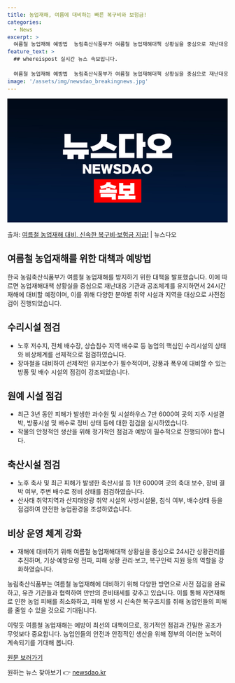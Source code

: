 ```yaml
---
title: 농업재해, 여름에 대비하는 빠른 복구비와 보험금!
categories:
  - News
excerpt: >
  여름철 농업재해 예방법  농림축산식품부가 여름철 농업재해대책 상황실을 중심으로 재난대응 기관과 공조체계를 유…
feature_text: >
  ## whereispost 실시간 뉴스 속보입니다.

  여름철 농업재해 예방법  농림축산식품부가 여름철 농업재해대책 상황실을 중심으로 재난대응 기관과 공조체계를 유…
image: '/assets/img/newsdao_breakingnews.jpg'
---
```


![뉴스다오 속보](/assets/img/newsdao_breakingnews.jpg)

<p>출처: <a href="https://newsdao.kr/4249" rel="dofollow">여름철 농업재해 대비, 신속한 복구비·보험금 지급!</a> | 뉴스다오</p>

## 여름철 농업재해를 위한 대책과 예방법

한국 농림축산식품부가 여름철 농업재해를 방지하기 위한 대책을 발표했습니다. 이에 따르면 농업재해대책 상황실을 중심으로 재난대응 기관과 공조체계를 유지하면서 24시간 재해에 대비할 예정이며, 이를 위해 다양한 분야별 취약 시설과 지역을 대상으로 사전점검이 진행되었습니다.

## 수리시설 점검
- 노후 저수지, 전체 배수장, 상습침수 지역 배수로 등 농업의 핵심인 수리시설의 상태와 비상체계를 선제적으로 점검하였습니다. 
- 장마철을 대비하여 선제적인 유지보수가 필수적이며, 강풍과 폭우에 대비할 수 있는 방풍 및 배수 시설의 점검이 강조되었습니다.

## 원예 시설 점검
- 최근 3년 동안 피해가 발생한 과수원 및 시설하우스 7만 6000여 곳의 지주 시설결박, 방풍시설 및 배수로 정비 상태 등에 대한 점검을 실시하였습니다. 
- 작물의 안정적인 생산을 위해 정기적인 점검과 예방이 필수적으로 진행되어야 합니다.

## 축산시설 점검
- 노후 축사 및 최근 피해가 발생한 축산시설 등 1만 6000여 곳의 축대 보수, 장비 결박 여부, 주변 배수로 정비 상태를 점검하였습니다. 
- 산사태 취약지역과 산지태양광 취약 시설의 사방시설물, 침식 여부, 배수상태 등을 점검하여 안전한 농업환경을 조성하였습니다.

## 비상 운영 체계 강화
- 재해에 대비하기 위해 여름철 농업재해대책 상황실을 중심으로 24시간 상황관리를 추진하며, 기상·예방요령 전파, 피해 상황 관리·보고, 복구인력 지원 등의 역할을 강화하였습니다.

농림축산식품부는 여름철 농업재해에 대비하기 위해 다양한 방면으로 사전 점검을 완료하고, 유관 기관들과 협력하여 만반의 준비태세를 갖추고 있습니다. 이를 통해 자연재해로 인한 농업 피해를 최소화하고, 피해 발생 시 신속한 복구조치를 취해 농업인들의 피해를 줄일 수 있을 것으로 기대됩니다.

이렇듯 여름철 농업재해는 예방이 최선의 대책이므로, 정기적인 점검과 긴밀한 공조가 무엇보다 중요합니다. 농업인들의 안전과 안정적인 생산을 위해 정부의 이러한 노력이 계속되기를 기대해 봅니다.

[원문 보러가기](https://newsdao.kr/4249) 

원하는 뉴스 찾아보기 👉 <a href="https://newsdao.kr" rel="dofollow">newsdao.kr</a>


